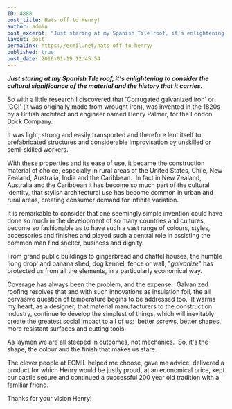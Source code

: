 ```yaml
---
ID: 4888
post_title: Hats off to Henry!
author: admin
post_excerpt: "Just staring at my Spanish Tile roof, it's enlightening to consider the cultural significance of the material and the history that it carries."
layout: post
permalink: https://ecmil.net/hats-off-to-henry/
published: true
post_date: 2016-01-19 12:45:54
---
```

<p class="p1"><em><strong>Just staring at my Spanish Tile roof, it's enlightening to consider the cultural significance of the material and the history that it carries.</strong></em></p>
<p class="p1">So with a little research I discovered that 'Corrugated galvanized iron' or 'CGI' (it was originally made from wrought iron), was invented in the 1820s by a British architect and engineer named Henry Palmer, for the London Dock Company.</p>
<p class="p1">It was light, strong and easily transported and therefore lent itself to prefabricated structures and considerable improvisation by unskilled or semi-skilled workers.</p>
<p class="p1"><span class="s1">With these properties and its ease of use, it became the construction material of choice, especially in rural areas of the </span>United States, Chile, New Zealand, Australia, India and the Caribbean.  In fact in New Zealand, Australia and the Caribbean it has become so much part of the cultural identity, that stylish architectural use has become common in urban and rural areas, creating consumer demand for infinite variation.</p>
<p class="p2">It is remarkable to consider that one seemingly simple invention could have done so much in the development of so many countries and cultures, become so fashionable as to have such a vast range of colours, styles, accessories and finishes and played such a central role in assisting the common man find shelter, business and dignity.</p>
<p class="p2">From grand public buildings to gingerbread and chattel houses, the humble 'long drop' and banana shed, dog kennel, fence or wall, "<em>galvanize</em>" has protected us from all the elements, in a particularly economical way.</p>
<p class="p2">Coverage has always been the problem, and the expense.  Galvanized roofing resolves that and with such innovations as insulation foil, the all pervasive question of temperature begins to be addressed too.  It warms my heart, as a designer, that material manufacturers to the construction industry, continue to develop the simplest of things, which will inevitably create the greatest social impact to all of us;  better screws, better shapes, more resistant surfaces and cutting tools.</p>
<p class="p2">As laymen we are all steeped in outcomes, not mechanics.  So, it's the shape, the colour and the finish that makes us stare.</p>
<p class="p1">The clever people at ECMIL helped me choose, gave me advice, delivered a product for which Henry would be justly proud, at an economical price, kept our castle secure and continued a successful 200 year old tradition with a familiar friend.</p>
<p class="p2">Thanks for your vision Henry!</p>